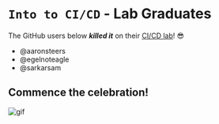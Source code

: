 # `Into to CI/CD` - Lab Graduates

The GitHub users below ***killed it*** on their [CI/CD lab](intro.md)! 😎

[//]: # (Add your username below, in alphabetical order to prevent conflicts and duplication.)

- @aaronsteers
- @egelnoteagle
- @sarkarsam

## Commence the celebration!

[//]: # (Psst - feel free to add more art or GIFs here if you are so inclined!)

![gif](resources/congrats01.gif)
